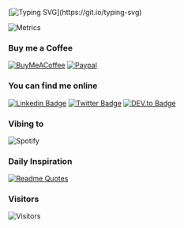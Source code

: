 [![Typing SVG](https://readme-typing-svg.herokuapp.com?font=Patua+One&size=24&color=17F700&vCenter=true&lines=Hi+there+I'm+F%C3%A1bio+Serpa+!;I'm+a+Frontend+Dev+%40+Mindera.;Welcome+to+my+profile!)](https://git.io/typing-svg)

![Metrics](https://metrics.lecoq.io/dippas?template=classic&base.indepth=true&isocalendar=1&languages=1&achievements=1&stackoverflow=1&base.indepth=true&base.hireable=false&isocalendar.duration=half-year&languages.limit=8&languages.threshold=0%25&languages.other=false&languages.colors=github&languages.sections=most-used&languages.indepth=false&languages.analysis.timeout=15&languages.categories=markup%2C%20programming&languages.recent.categories=markup%2C%20programming&languages.recent.load=300&languages.recent.days=14&achievements.threshold=C&achievements.secrets=true&achievements.display=compact&achievements.limit=0&stackoverflow.user=3448527&stackoverflow.sections=answers-top&stackoverflow.limit=3&stackoverflow.lines=3&stackoverflow.lines.snippet=2&config.timezone=Europe%2FLisbon)

### Buy me a Coffee
[![BuyMeACoffee](https://img.shields.io/badge/-buy_me_a%C2%A0coffee-orange?style=flat-square&logo=buy-me-a-coffee)](https://www.buymeacoffee.com/dippas)
[![Paypal](https://img.shields.io/badge/PayPal-00457C?style=flat-square&logo=paypal)](http://paypal.me/fserpa)

### You can find me online
[![Linkedin Badge](https://img.shields.io/badge/-LinkedIn-0e76a8?style=flat-square&logo=Linkedin&logoColor=white)](https://linkedin.com/in/fabioserpa)
[![Twitter Badge](https://img.shields.io/badge/-Twitter-00acee?style=flat-square&logo=Twitter&logoColor=white)](https://twitter.com/fabioserpa)
[![DEV.to Badge](https://img.shields.io/badge/dev.to-0A0A0A?style=flat-square&logo=devdotto&logoColor=white)](https://dev.to/dippas)

### Vibing to
![Spotify](https://spotify-github-profile.vercel.app/api/view?uid=11126541822&cover_image=true&theme=default)

### Daily Inspiration
[![Readme Quotes](https://quotes-github-readme.vercel.app/api?type=horizontal&theme=dark)](https://github.com/piyushsuthar/github-readme-quotes)

### Visitors
![Visitors](https://visitor-badge.laobi.icu/badge?page_id=dippas.dippas)
